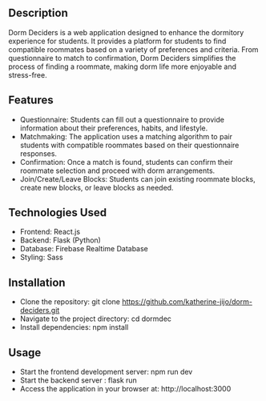 ## Description

Dorm Deciders is a web application designed to enhance the dormitory experience for students. It provides a platform for students to find compatible roommates based on a variety of preferences and criteria. From questionnaire to match to confirmation, Dorm Deciders simplifies the process of finding a roommate, making dorm life more enjoyable and stress-free.

## Features

- Questionnaire: Students can fill out a questionnaire to provide information about their preferences, habits, and lifestyle.
- Matchmaking: The application uses a matching algorithm to pair students with compatible roommates based on their questionnaire responses.
- Confirmation: Once a match is found, students can confirm their roommate selection and proceed with dorm arrangements.
- Join/Create/Leave Blocks: Students can join existing roommate blocks, create new blocks, or leave blocks as needed.

## Technologies Used

- Frontend: React.js
- Backend: Flask (Python)
- Database: Firebase Realtime Database
- Styling: Sass

## Installation

- Clone the repository: git clone https://github.com/katherine-jijo/dorm-deciders.git
- Navigate to the project directory: cd dormdec
- Install dependencies: npm install

## Usage

- Start the frontend development server: npm run dev
- Start the backend server : flask run
- Access the application in your browser at: http://localhost:3000


